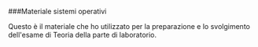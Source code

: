 ###Materiale sistemi operativi

Questo è il materiale che ho utilizzato per la preparazione e lo svolgimento dell'esame di Teoria della parte di laboratorio.

